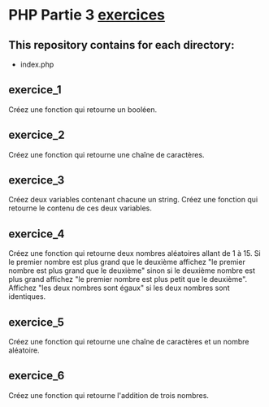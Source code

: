 # PHP Partie 3 [exercices](https://github.com/HedyKatherine/exosPHP/blob/master/exercicesPHP%23partie3.md)
## This repository contains for each directory:
* index.php
## exercice_1
Créez une fonction qui retourne un booléen.
## exercice_2
Créez une fonction qui retourne une chaîne de caractères.
## exercice_3
Créez deux variables contenant chacune un string. Créez une fonction qui retourne le contenu de ces deux variables.
## exercice_4
Créez une fonction qui retourne deux nombres aléatoires allant de 1 à 15. Si le premier nombre est plus grand que le deuxième affichez "le premier nombre est plus grand que le deuxième" sinon si le deuxième nombre est plus grand affichez "le premier nombre est plus petit que le deuxième". Affichez "les deux nombres sont égaux" si les deux nombres sont identiques.
## exercice_5
Créez une fonction qui retourne une chaîne de caractères et un nombre aléatoire.
## exercice_6
Créez une fonction qui retourne l'addition de trois nombres.
